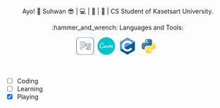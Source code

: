 <p align="center">
 Ayo! 👋
 Suhwan 😎 | 💻 | 🏸 | 🎹 | CS Student of Kasetsart University.
</p>
<p align="center">
:hammer_and_wrench: Languages and Tools:
</p>
  
  <div align="center"> 
    <img src="https://github.com/devicons/devicon/blob/master/icons/photoshop/photoshop-line.svg" title ="photoshop" width="40" height = "40"/>&nbsp;
    <img src="https://github.com/devicons/devicon/blob/master/icons/canva/canva-original.svg" title ="canva" width="40" height = "40"/>&nbsp;
    <img src="https://github.com/devicons/devicon/blob/master/icons/c/c-original.svg" title ="c" width="40" height = "40"/>&nbsp;
    <img src="https://github.com/devicons/devicon/blob/master/icons/python/python-original.svg" title ="python" width="40" height = "40"/>&nbsp;
  </div>
<br/>
<br/>

  - [ ] Coding
  - [ ] Learning
  - [x] Playing
